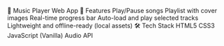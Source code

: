 🎵 Music Player Web App
🚀 Features
Play/Pause songs
Playlist with cover images
Real-time progress bar
Auto-load and play selected tracks
Lightweight and offline-ready (local assets)
🛠 Tech Stack
HTML5
CSS3
JavaScript (Vanilla)
Audio API
